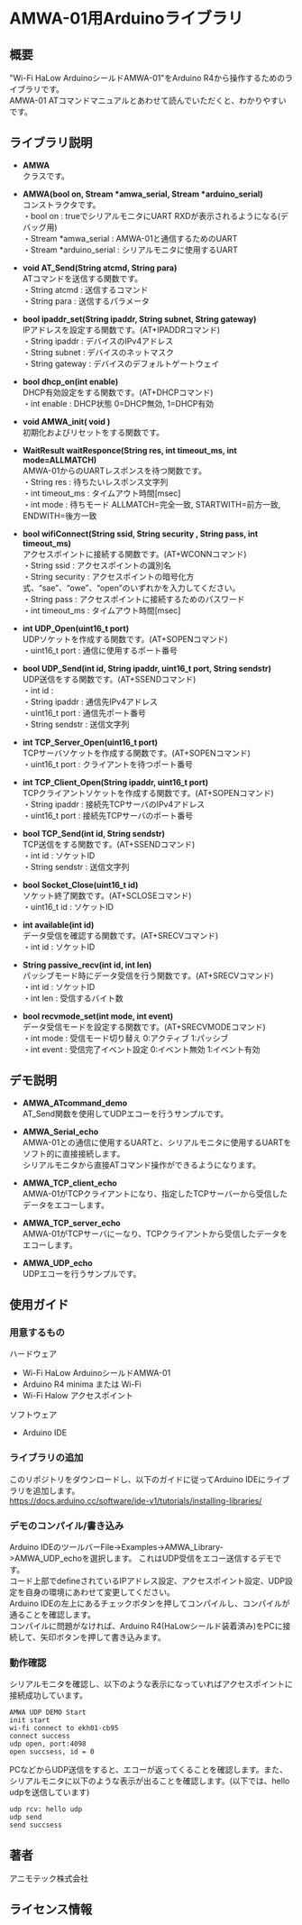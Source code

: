 # AMWA-01用Arduinoライブラリ

## 概要

"Wi-Fi HaLow ArduinoシールドAMWA-01"をArduino R4から操作するためのライブラリです。<br>
AMWA-01 ATコマンドマニュアルとあわせて読んでいただくと、わかりやすいです。

## ライブラリ説明

* **AMWA**<br>
クラスです。

* **AMWA(bool on, Stream *amwa_serial, Stream *arduino_serial)**<br>
  コンストラクタです。<br>
  ・bool on : trueでシリアルモニタにUART RXDが表示されるようになる(デバッグ用)<br>
  ・Stream *amwa_serial : AMWA-01と通信するためのUART<br>
  ・Stream *arduino_serial : シリアルモニタに使用するUART<br>

* **void AT_Send(String atcmd, String para)**<br>
ATコマンドを送信する関数です。<br>
・String atcmd : 送信するコマンド<br>
・String para : 送信するパラメータ<br>

* **bool ipaddr_set(String ipaddr, String subnet, String gateway)**<br>
IPアドレスを設定する関数です。(AT+IPADDRコマンド)<br>
・String ipaddr : デバイスのIPv4アドレス<br>
・String subnet : デバイスのネットマスク<br>
・String gateway : デバイスのデフォルトゲートウェイ<br>

* **bool dhcp_on(int enable)**<br>
DHCP有効設定をする関数です。(AT+DHCPコマンド)<br>
・int enable : DHCP状態 0=DHCP無効, 1=DHCP有効<br>

* **void AMWA_init( void )**<br>
初期化およびリセットをする関数です。<br>

* **WaitResult waitResponce(String res, int timeout_ms, int mode=ALLMATCH)**<br>
AMWA-01からのUARTレスポンスを待つ関数です。<br>
・String res : 待ちたいレスポンス文字列<br>
・int timeout_ms : タイムアウト時間[msec]<br>
・int mode : 待ちモード ALLMATCH=完全一致, STARTWITH=前方一致, ENDWITH=後方一致<br>

* **bool wifiConnect(String ssid, String security , String pass, int timeout_ms)**<br>
アクセスポイントに接続する関数です。(AT+WCONNコマンド)<br>
・String ssid : アクセスポイントの識別名<br>
・String security : アクセスポイントの暗号化方式、“sae”、“owe”、“open”のいずれかを入力してください。<br>
・String pass : アクセスポイントに接続するためのパスワード<br>
・int timeout_ms : タイムアウト時間[msec]<br>

* **int UDP_Open(uint16_t port)**<br>
UDPソケットを作成する関数です。(AT+SOPENコマンド)<br>
・uint16_t port : 通信に使用するポート番号<br>

* **bool UDP_Send(int id, String ipaddr, uint16_t port, String sendstr)**<br>
UDP送信をする関数です。(AT+SSENDコマンド)<br>
・int id : <br>
・String ipaddr : 通信先IPv4アドレス<br>
・uint16_t port : 通信先ポート番号<br>
・String  sendstr : 送信文字列<br>

* **int TCP_Server_Open(uint16_t port)**<br>
TCPサーバソケットを作成する関数です。(AT+SOPENコマンド)<br>
・uint16_t port : クライアントを待つポート番号<br>

* **int TCP_Client_Open(String ipaddr, uint16_t port)**<br>
TCPクライアントソケットを作成する関数です。(AT+SOPENコマンド)<br>
・String ipaddr : 接続先TCPサーバのIPv4アドレス<br>
・uint16_t port : 接続先TCPサーバのポート番号<br>

* **bool TCP_Send(int id, String sendstr)**<br>
TCP送信をする関数です。(AT+SSENDコマンド)<br>
・int id : ソケットID<br>
・String sendstr : 送信文字列<br>

* **bool Socket_Close(uint16_t id)**<br>
ソケット終了関数です。(AT+SCLOSEコマンド)<br>
・uint16_t id : ソケットID<br>

* **int available(int id)**<br>
データ受信を確認する関数です。(AT+SRECVコマンド)<br>
・int id : ソケットID<br>

* **String passive_recv(int id, int len)**<br>
パッシブモード時にデータ受信を行う関数です。(AT+SRECVコマンド)<br>
・int id : ソケットID<br>
・int len : 受信するバイト数<br>

* **bool recvmode_set(int mode, int event)**<br>
データ受信モードを設定する関数です。(AT+SRECVMODEコマンド)<br>
・int mode : 受信モード切り替え 0:アクティブ 1:パッシブ<br>
・int event : 受信完了イベント設定 0:イベント無効 1:イベント有効<br>

## デモ説明
 
* **AMWA_ATcommand_demo**<br>
AT_Send関数を使用してUDPエコーを行うサンプルです。

* **AMWA_Serial_echo**<br>
AMWA-01との通信に使用するUARTと、シリアルモニタに使用するUARTをソフト的に直接接続します。<br>
シリアルモニタから直接ATコマンド操作ができるようになります。

* **AMWA_TCP_client_echo**<br>
AMWA-01がTCPクライアントになり、指定したTCPサーバーから受信したデータをエコーします。

* **AMWA_TCP_server_echo**<br>
AMWA-01がTCPサーバにーなり、TCPクライアントから受信したデータをエコーします。

* **AMWA_UDP_echo**<br>
UDPエコーを行うサンプルです。

## 使用ガイド

### 用意するもの

ハードウェア
* Wi-Fi HaLow ArduinoシールドAMWA-01
* Arduino R4 minima または Wi-Fi
* Wi-Fi Halow アクセスポイント

ソフトウェア
* Arduino IDE

### ライブラリの追加

このリポジトリをダウンロードし、以下のガイドに従ってArduino IDEにライブラリを追加します。<br>
https://docs.arduino.cc/software/ide-v1/tutorials/installing-libraries/

### デモのコンパイル/書き込み

Arduino IDEのツールバーFile->Examples->AMWA_Library->AMWA_UDP_echoを選択します。
これはUDP受信をエコー送信するデモです。<br>
コード上部でdefineされているIPアドレス設定、アクセスポイント設定、UDP設定を自身の環境にあわせて変更してください。<br>
Arduino IDEの左上にあるチェックボタンを押してコンパイルし、コンパイルが通ることを確認します。<br>
コンパイルに問題がなければ、Arduino R4(HaLowシールド装着済み)をPCに接続して、矢印ボタンを押して書き込みます。

### 動作確認

シリアルモニタを確認し、以下のような表示になっていればアクセスポイントに接続成功しています。<br>
```
AMWA UDP DEMO Start
init start
wi-fi connect to ekh01-cb95
connect success
udp open, port:4098
open succsess, id = 0
```
PCなどからUDP送信をすると、エコーが返ってくることを確認します。また、シリアルモニタに以下のような表示が出ることを確認します。(以下では、hello udpを送信しています)
```
udp rcv: hello udp
udp send
send succsess
```


## 著者

アニモテック株式会社

## ライセンス情報


